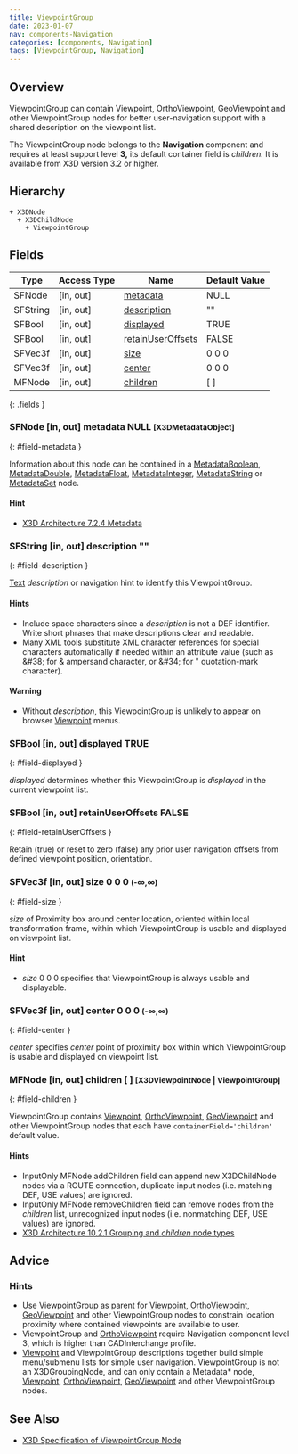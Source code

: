 ```yaml
---
title: ViewpointGroup
date: 2023-01-07
nav: components-Navigation
categories: [components, Navigation]
tags: [ViewpointGroup, Navigation]
---
```

<style>
.post h3 {
  word-spacing: 0.2em;
}
</style>

## Overview

ViewpointGroup can contain Viewpoint, OrthoViewpoint, GeoViewpoint and other ViewpointGroup nodes for better user-navigation support with a shared description on the viewpoint list.

The ViewpointGroup node belongs to the **Navigation** component and requires at least support level **3,** its default container field is *children.* It is available from X3D version 3.2 or higher.

## Hierarchy

```
+ X3DNode
  + X3DChildNode
    + ViewpointGroup
```

## Fields

| Type | Access Type | Name | Default Value |
| ---- | ----------- | ---- | ------------- |
| SFNode | [in, out] | [metadata](#field-metadata) | NULL  |
| SFString | [in, out] | [description](#field-description) | "" |
| SFBool | [in, out] | [displayed](#field-displayed) | TRUE |
| SFBool | [in, out] | [retainUserOffsets](#field-retainUserOffsets) | FALSE |
| SFVec3f | [in, out] | [size](#field-size) | 0 0 0  |
| SFVec3f | [in, out] | [center](#field-center) | 0 0 0  |
| MFNode | [in, out] | [children](#field-children) | [ ] |
{: .fields }

### SFNode [in, out] **metadata** NULL <small>[X3DMetadataObject]</small>
{: #field-metadata }

Information about this node can be contained in a [MetadataBoolean](/x_ite/components/core/metadataboolean/), [MetadataDouble](/x_ite/components/core/metadatadouble/), [MetadataFloat](/x_ite/components/core/metadatafloat/), [MetadataInteger](/x_ite/components/core/metadatainteger/), [MetadataString](/x_ite/components/core/metadatastring/) or [MetadataSet](/x_ite/components/core/metadataset/) node.

#### Hint

- [X3D Architecture 7.2.4 Metadata](https://www.web3d.org/specifications/X3Dv4/ISO-IEC19775-1v4-IS/Part01/components/core.html#Metadata)

### SFString [in, out] **description** ""
{: #field-description }

[Text](/x_ite/components/text/text/) *description* or navigation hint to identify this ViewpointGroup.

#### Hints

- Include space characters since a *description* is not a DEF identifier. Write short phrases that make descriptions clear and readable.
- Many XML tools substitute XML character references for special characters automatically if needed within an attribute value (such as &amp;#38; for &amp; ampersand character, or &amp;#34; for " quotation-mark character).

#### Warning

- Without *description*, this ViewpointGroup is unlikely to appear on browser [Viewpoint](/x_ite/components/navigation/viewpoint/) menus.

### SFBool [in, out] **displayed** TRUE
{: #field-displayed }

*displayed* determines whether this ViewpointGroup is *displayed* in the current viewpoint list.

### SFBool [in, out] **retainUserOffsets** FALSE
{: #field-retainUserOffsets }

Retain (true) or reset to zero (false) any prior user navigation offsets from defined viewpoint position, orientation.

### SFVec3f [in, out] **size** 0 0 0 <small>(-∞,∞)</small>
{: #field-size }

*size* of Proximity box around center location, oriented within local transformation frame, within which ViewpointGroup is usable and displayed on viewpoint list.

#### Hint

- *size* 0 0 0 specifies that ViewpointGroup is always usable and displayable.

### SFVec3f [in, out] **center** 0 0 0 <small>(-∞,∞)</small>
{: #field-center }

*center* specifies *center* point of proximity box within which ViewpointGroup is usable and displayed on viewpoint list.

### MFNode [in, out] **children** [ ] <small>[X3DViewpointNode | ViewpointGroup]</small>
{: #field-children }

ViewpointGroup contains [Viewpoint](/x_ite/components/navigation/viewpoint/), [OrthoViewpoint](/x_ite/components/navigation/orthoviewpoint/), [GeoViewpoint](/x_ite/components/geospatial/geoviewpoint/) and other ViewpointGroup nodes that each have `containerField='children'` default value.

#### Hints

- InputOnly MFNode addChildren field can append new X3DChildNode nodes via a ROUTE connection, duplicate input nodes (i.e. matching DEF, USE values) are ignored.
- InputOnly MFNode removeChildren field can remove nodes from the *children* list, unrecognized input nodes (i.e. nonmatching DEF, USE values) are ignored.
- [X3D Architecture 10.2.1 Grouping and *children* node types](https://www.web3d.org/specifications/X3Dv4/ISO-IEC19775-1v4-IS/Part01/components/grouping.html#GroupingAndChildrenNodes)

## Advice

### Hints

- Use ViewpointGroup as parent for [Viewpoint](/x_ite/components/navigation/viewpoint/), [OrthoViewpoint](/x_ite/components/navigation/orthoviewpoint/), [GeoViewpoint](/x_ite/components/geospatial/geoviewpoint/) and other ViewpointGroup nodes to constrain location proximity where contained viewpoints are available to user.
- ViewpointGroup and [OrthoViewpoint](/x_ite/components/navigation/orthoviewpoint/) require Navigation component level 3, which is higher than CADInterchange profile.
- [Viewpoint](/x_ite/components/navigation/viewpoint/) and ViewpointGroup descriptions together build simple menu/submenu lists for simple user navigation. ViewpointGroup is not an X3DGroupingNode, and can only contain a Metadata* node, [Viewpoint](/x_ite/components/navigation/viewpoint/), [OrthoViewpoint](/x_ite/components/navigation/orthoviewpoint/), [GeoViewpoint](/x_ite/components/geospatial/geoviewpoint/) and other ViewpointGroup nodes.

## See Also

- [X3D Specification of ViewpointGroup Node](https://www.web3d.org/documents/specifications/19775-1/V4.0/Part01/components/navigation.html#ViewpointGroup)
